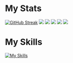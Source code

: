 # My Stats
[![GitHub Streak](https://github-readme-streak-stats.herokuapp.com?user=MdMorsedAlam&theme=gruvbox-duo&date_format=j%20M%5B%20Y%5D&card_width=600)](https://git.io/streak-stats)
![](http://github-profile-summary-cards.vercel.app/api/cards/profile-details?username=MdMorsedAlam&theme=gruvbox)
![](http://github-profile-summary-cards.vercel.app/api/cards/repos-per-language?username=MdMorsedAlam&theme=gruvbox)
![](http://github-profile-summary-cards.vercel.app/api/cards/most-commit-language?username=MdMorsedAlam&theme=gruvbox)
![](http://github-profile-summary-cards.vercel.app/api/cards/stats?username=MdMorsedAlam&theme=gruvbox)
![](http://github-profile-summary-cards.vercel.app/api/cards/productive-time?username=MdMorsedAlam&theme=gruvbox&utcOffset=8)

# My Skills

[![My Skills](https://skillicons.dev/icons?i=html,css,js,react,tailwind,nodejs,express,mongodb)](https://skillicons.dev)
